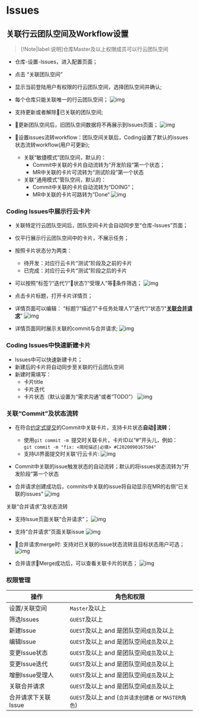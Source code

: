 # Issues

## 关联行云团队空间及Workflow设置	

>[!Note|label:说明]仓库Master及以上权限成员可以行云团队空间   

  * 仓库-设置-Issues，进入配置页面；  
  * 点击 “关联团队空间”
  * 显示当前登陆用户有权限的行云团队空间，选择团队空间并确认;
  * 每个仓库只能关联唯一的行云团队空间；
    ![img](../../All-Image/issue.assets/link_teamspace.png)

  * 支持更新或者解除已关联的团队空间;
  * 更新团队空间后，旧团队空间数据将不再展示到Issues页面；
    ![img](../../All-Image/issue.assets/update_teamspace.png)

  * 设置issues流转workflow：团队空间关联后，Coding设置了默认的issues状态流转workflow(用户可更新);
    * 关联“敏捷模式”团队空间，默认的：
      - Commit中关联的卡片自动流转为“开发阶段”第一个状态；
      - MR中关联的卡片可流转为“测试阶段”第一个状态
    * 关联“通用模式”管队空间，默认的：
      - Commit中关联的卡片自动流转为“DOING“；
      - MR中关联的卡片可路转为”Done“
        ![img](../../All-Image/issue.assets/workflow_settings.png)

### Coding Issues中展示行云卡片

  * 关联特定行云团队空间后，团队空间卡片会自动同步至“仓库-Issues”页面；
  * 仅平行展示行云团队空间中的卡片，不展示任务；
  * 按照卡片状态分为两类：
    * 待开发：对应行云卡片“测试”阶段及之前的卡片
    * 已完成：对应行云卡片“测试”阶段之后的卡片  
  * 可以按照“标签”/“迭代”/“状态”/“受理人”等条件筛选；
    ![img](../../All-Image/issue.assets/show_card.png)

 * 点击卡片标题，打开卡片详情页；
 * 详情页面可以编辑： “标题”/“描述”/”卡任务处理人”/”迭代”/“状态”/“[**关联合并请求**](issues.md#link_mr)”
   ![img](../../All-Image/issue.assets/show_card_detail.png)

* 详情页面同时展示关联的commit与合并请求;
  ![img](../../All-Image/issue.assets/show_card_detail_2.png)

### Coding Issues中快速新建卡片

  * Issues中可以快速新建卡片；
  * 新建后的卡片将自动同步至关联的行云团队空间
  * 新建时需填写：
    *  卡片title
    *  卡片迭代 
    *  卡片状态（默认设置为“需求沟通”或者“TODO”）
       ![img](../../All-Image/issue.assets/new_card.png)

### 关联“Commit”及状态流转

  * 在符合[约定式提交](/all/others.html#commitMsg)的Commit中关联卡片，支持卡片状态**自动流转**；
    * 使用`git commit -m `提交时关联卡片，卡片ID以“#”开头儿，例如：  
      `git commit -m "fix: <简短描述|必填> #C2020090167504"`
    * 支持UI界面提交时关联‘行云卡片:
      ![img](../../All-Image/issue.assets/link_commit.png)

  * Commit中关联的issue触发状态的自动流转；默认的将issues状态流转为“开发阶段”第一个状态
  * 合并请求创建成功后，commits中关联的issue将自动显示在MR的右侧“已关联的issues”
    ![img](../../All-Image/issue.assets/link_commit_2.png)

关联“合并请求”及状态流转

  *  支持Issue页面关联“合并请求”；
     ![img](../../All-Image/issue.assets/link_mr.png)

  *  支持“合并请求”页面关联issue
     ![img](../../All-Image/issue.assets/link_mr_2.png)

  *  合并请求merge时: 支持对已关联的issue状态流转且目标状态用户可选；
     ![img](../../All-Image/issue.assets/issue-transfer-status.png)

  *  合并请求Merge成功后，可以查看关联卡片的状态；
     ![img](../../All-Image/issue.assets/issue-status-updated.png)

### 权限管理

| 操作                | 角色和权限                                           |
| ------------------- | ---------------------------------------------------- |
| 设置/关联空间       | `Master`及以上                                       |
| 筛选Issues          | `GUEST`及以上                                        |
| 新建Issue           | `GUEST`及以上 and 是团队空间`成员`及以上             |
| 编辑Issue           | `GUEST`及以上 and 是团队空间`成员`及以上             |
| 变更Issue状态       | `GUEST`及以上 and 是团队空间`成员`及以上             |
| 变更Issue迭代       | `GUEST`及以上 and 是团队空间`成员`及以上             |
| 增删Issue受理人     | `GUEST`及以上 and 是团队空间`成员`及以上             |
| 关联合并请求        | `GUEST`及以上 and 是团队空间`成员`及以上             |
| 合并请求下关联Issue | `GUEST`及以上 and (`合并请求创建者` or `MASTER角色`) |

